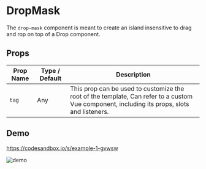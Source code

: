 # DropMask
The `drop-mask` component is meant to create an island insensitive to drag and rop on top of a Drop component.

## Props
Prop Name | Type / Default | Description
--------- | -------------- | -----------
`tag` | Any | This prop can be used to customize the root of the template, Can refer to a custom Vue component, including its props, slots and listeners.

## Demo
https://codesandbox.io/s/example-1-gvwsw

![demo](../img/vid2.gif)

